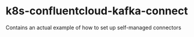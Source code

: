 # k8s-confluentcloud-kafka-connect
Contains an actual example of how to set up self-managed connectors

